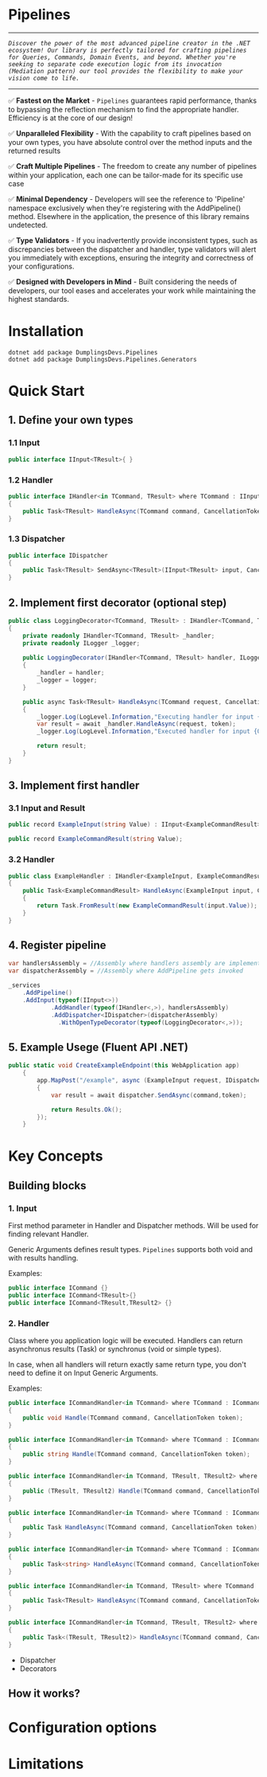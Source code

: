 # Pipelines
------


<i>```Discover the power of the most advanced pipeline creator in the .NET ecosystem! Our library is perfectly tailored for crafting pipelines for Queries, Commands, Domain Events, and beyond. Whether you're seeking to separate code execution logic from its invocation (Mediation pattern) our tool provides the flexibility to make your vision come to life.``` </i>

----

✅ <b>Fastest on the Market</b> - `Pipelines` guarantees rapid performance, thanks to bypassing the reflection mechanism to find the appropriate handler. Efficiency is at the core of our design!

✅ <b>Unparalleled Flexibility</b> - With the capability to craft pipelines based on your own types, you have absolute control over the method inputs and the returned results 


✅ <b>Craft Multiple Pipelines</b> - The freedom to create any number of pipelines within your application, each one can be tailor-made for its specific use case

✅ <b>Minimal Dependency</b> - Developers will see the reference to 'Pipeline' namespace exclusively when they're registering with the AddPipeline() method. Elsewhere in the application, the presence of this library remains undetected.

✅ <b>Type Validators</b> - If you inadvertently provide inconsistent types, such as discrepancies between the dispatcher and handler, type validators will alert you immediately with exceptions, ensuring the integrity and correctness of your configurations.

✅ <b>Designed with Developers in Mind</b> - Built considering the needs of developers, our tool eases and accelerates your work while maintaining the highest standards.

# Installation

```
dotnet add package DumplingsDevs.Pipelines
dotnet add package DumplingsDevs.Pipelines.Generators
```

# Quick Start

## 1. Define your own types

### 1.1 Input 
```cs
public interface IInput<TResult>{ }
```

### 1.2 Handler

```cs
public interface IHandler<in TCommand, TResult> where TCommand : IInput<TResult>
{
    public Task<TResult> HandleAsync(TCommand command, CancellationToken token);
}
```

### 1.3 Dispatcher

```cs
public interface IDispatcher
{
    public Task<TResult> SendAsync<TResult>(IInput<TResult> input, CancellationToken token);
}
```


## 2. Implement first decorator (optional step)
```cs
public class LoggingDecorator<TCommand, TResult> : IHandler<TCommand, TResult> where TCommand : IInput<TResult>
{
    private readonly IHandler<TCommand, TResult> _handler;
    private readonly ILogger _logger;
    
    public LoggingDecorator(IHandler<TCommand, TResult> handler, ILogger logger)
    {
        _handler = handler;
        _logger = logger;
    }

    public async Task<TResult> HandleAsync(TCommand request, CancellationToken token)
    {
        _logger.Log(LogLevel.Information,"Executing handler for input {0}", typeof(TCommand));
        var result = await _handler.HandleAsync(request, token);
        _logger.Log(LogLevel.Information,"Executed handler for input {0}", typeof(TCommand));

        return result;
    }
}
```

## 3. Implement first handler

### 3.1 Input and Result

```cs
public record ExampleInput(string Value) : IInput<ExampleCommandResult>;

public record ExampleCommandResult(string Value);
```

### 3.2 Handler 
```cs
public class ExampleHandler : IHandler<ExampleInput, ExampleCommandResult>
{
    public Task<ExampleCommandResult> HandleAsync(ExampleInput input, CancellationToken token)
    {
        return Task.FromResult(new ExampleCommandResult(input.Value));
    }
}
```
## 4. Register pipeline

```cs
var handlersAssembly = //Assembly where handlers assembly are implemented
var dispatcherAssembly = //Assembly where AddPipeline gets invoked

_services
    .AddPipeline()
    .AddInput(typeof(IInput<>))
            .AddHandler(typeof(IHandler<,>), handlersAssembly)
            .AddDispatcher<IDispatcher>(dispatcherAssembly)
              .WithOpenTypeDecorator(typeof(LoggingDecorator<,>));

```

## 5. Example Usege (Fluent API .NET)

```cs
public static void CreateExampleEndpoint(this WebApplication app)
    {
        app.MapPost("/example", async (ExampleInput request, IDispatcher dispatcher, CancellationToken token) =>
        {
            var result = await dispatcher.SendAsync(command,token);

            return Results.Ok();
        });
    }
```


# Key Concepts

## Building blocks
### 1. Input 
First method parameter in Handler and Dispatcher methods. Will be used for finding relevant Handler. 

Generic Arguments defines result types. `Pipelines` supports both void and with results handling.

Examples: 
```cs
public interface ICommand {} 
public interface ICommand<TResult>{}
public interface ICommand<TResult,TResult2> {}

```

### 2. Handler
Class where you application logic will be executed.
Handlers can return asynchronus results (Task) or synchronus (void or simple types).

In case, when all handlers will return exactly same return type, you don't need to define it on Input Generic Arguments. 

Examples: 
```cs
public interface ICommandHandler<in TCommand> where TCommand : ICommand
{
    public void Handle(TCommand command, CancellationToken token);
}

public interface ICommandHandler<in TCommand> where TCommand : ICommand
{
    public string Handle(TCommand command, CancellationToken token);
}

public interface ICommandHandler<in TCommand, TResult, TResult2> where TCommand : ICommand<TResult, TResult2>
{
    public (TResult, TResult2) Handle(TCommand command, CancellationToken token);
}
```


```cs
public interface ICommandHandler<in TCommand> where TCommand : ICommand
{
    public Task HandleAsync(TCommand command, CancellationToken token);
}

public interface ICommandHandler<in TCommand> where TCommand : ICommand
{
    public Task<string> HandleAsync(TCommand command, CancellationToken token);
}

public interface ICommandHandler<in TCommand, TResult> where TCommand : ICommand<TResult>
{
    public Task<TResult> HandleAsync(TCommand command, CancellationToken token);
}

public interface ICommandHandler<in TCommand, TResult, TResult2> where TCommand : ICommand<TResult, TResult2>
{
    public Task<(TResult, TResult2)> HandleAsync(TCommand command, CancellationToken token);
}
```

- Dispatcher
- Decorators

## How it works? 

# Configuration options

# Limitations


